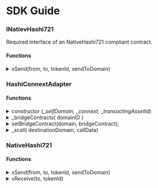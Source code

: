 # SDK Guide

### INatievHashi721

Required interface of an NativeHashi721 compliant contract.

#### Functions

<details>

<summary>xSend(from, to, tokenId, sendToDomain)</summary>

`xSend(address from, address to, uint256 tokenId, uint32 sendToDomain)`

Send cross-messaging request to Connext \_xCall

Bridge `tokenId`to sendToDomain ’s chain from address `from` to address `to`

</details>



### HashiConnextAdapter

#### Functions

<details>

<summary>constructor (_<em>selfDomain,</em> _<em>connext, _transactingAssetId</em>)</summary>



</details>

<details>

<summary>_bridgeContracts( domainID )</summary>

`_bridgeContracts (uint32 _allowedDomain) ⇒ address _allowedContract`

Return the allowed contract address (messageable address)

</details>

<details>

<summary>setBridgeContract(domain, bridgeContract);</summary>

`setBridgeContract(uint32 domain, address bridgeContract)`

Resister the `domain` to `bridgeContract` mapping

Requirement : onlyOwner

</details>

<details>

<summary>_xcall( destinationDomain, callData)</summary>



</details>



### NativeHashi721

#### Functions

<details>

<summary>xSend(from, to, tokenId, sendToDomain)</summary>

See INativeHashi721.xSend

</details>

<details>

<summary>xReceive(to, tokenId)</summary>

`xReceive(address to, address tokenId)`

Mint `tokenId` to address `to`

</details>

